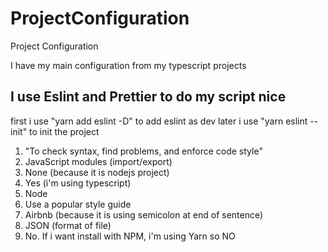 # ProjectConfiguration
Project Configuration

I have my main configuration from my typescript projects

## I use Eslint and Prettier to do my script nice
  first i use "yarn add eslint -D" to add eslint as dev
  later i use "yarn eslint --init" to init the project
<ol> 
  
  <li>"To check syntax, find problems, and enforce code style"</li>
  <li>JavaScript modules (import/export)</li>
  <li>None (because it is nodejs project)</li>
  <li>Yes (i'm using typescript)</li>
  <li>Node</li>
  <li>Use a popular style guide</li>
  <li>Airbnb (because it is using semicolon at end of sentence)</li>
  <li>JSON (format of file)</li>
  <li>No. If i want install with NPM, i'm using Yarn so NO</li>
</ol>
